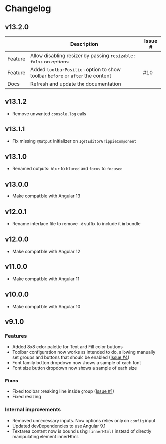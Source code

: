 # Changelog

## v13.2.0

|         | Description                                                                    | Issue # |
|---------|--------------------------------------------------------------------------------|---------|
| Feature | Allow disabling resizer by passing `resizable: false` on options               |         |
| Feature | Added `toolbarPosition` option to show toolbar `before` or `after` the content | #10     |
| Docs    | Refresh and update the documentation                                           |         |

## v13.1.2

* Remove unwanted `console.log` calls

## v13.1.1

* Fix missing `@Output` initializer on `IgetEditorGrippieComponent`

## v13.1.0

* Renamed outputs: `blur` to `blured` and `focus` to `focused` 

## v13.0.0

* Make compatible with Angular 13

## v12.0.1

* Rename interface file to remove `.d` suffix to include it in bundle

## v12.0.0

* Make compatible with Angular 12

## v11.0.0

* Make compatible with Angular 11

## v10.0.0

* Make compatible with Angular 10

## v9.1.0

### Features

* Added 8x8 color palette for Text and Fill color buttons
* Toolbar configuration now works as intended to do, allowing
 manually set groups and buttons that should be enabled ([Issue #4](https://github.com/iget-master/iget-editor/issues/4))
* Font family button dropdown now shows a sample of each font
* Font size button dropdown now shows a sample of each size

### Fixes

* Fixed toolbar breaking line inside group ([Issue #1](https://github.com/iget-master/iget-editor/issues/1))
* Fixed resizing

### Internal improvements

* Removed unnecessary inputs. Now options relies only on `config` input
* Updated devDependencies to use Angular 9.1
* Textarea content now is bound using `[innerHtml]` instead of directly manipulating element innerHtml.
 

